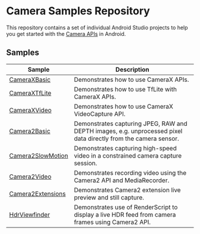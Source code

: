 # Camera Samples Repository

This repository contains a set of individual Android Studio projects to help you get
started with the [Camera APIs](https://developer.android.com/guide/topics/media/camera) in Android.

## Samples

| Sample                                    | Description  |
| ----------------------------------------- | ------------ |
| [CameraXBasic](CameraXBasic)              | Demonstrates how to use CameraX APIs. |
| [CameraXTfLite](CameraXTfLite)            | Demonstrates how to use TfLite with CameraX APIs. |
| [CameraXVideo](CameraXVideo)              | Demonstrates how to use CameraX VideoCapture API. |
| [Camera2Basic](Camera2Basic)              | Demonstrates capturing JPEG, RAW and DEPTH images, e.g. unprocessed pixel data directly from the camera sensor. |
| [Camera2SlowMotion](Camera2SlowMotion)    | Demonstrates capturing high-speed video in a constrained camera capture session. |
| [Camera2Video](Camera2Video)              | Demonstrates recording video using the Camera2 API and MediaRecorder. |
| [Camera2Extensions](Camera2Extensions)    | Demonstrates Camera2 extension live preview and still capture.
| [HdrViewfinder](HdrViewfinder)            | Demonstrates use of RenderScript to display a live HDR feed from camera frames using Camera2 API. |
